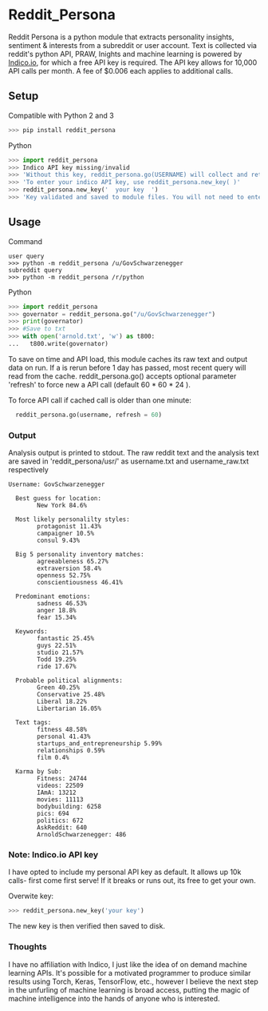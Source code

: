 # Reddit_Persona
Reddit Persona is a python module that extracts personality insights, sentiment &amp; interests from a subreddit or user account. Text is collected via reddit's python API, PRAW, Inights and machine learning is powered by [Indico.io](https://indico.io), for which a free API key is required. The API key allows for 10,000 API calls per month. A fee of $0.006 each applies to additional calls.

## Setup
Compatible with Python 2 and 3
```python
>>> pip install reddit_persona 
```




Python
```python
>>> import reddit_persona
>>> Indico API key missing/invalid
>>> 'Without this key, reddit_persona.go(USERNAME) will collect and return Redditor text only'
>>> 'To enter your indico API key, use reddit_persona.new_key( )'
>>> reddit_persona.new_key('  your key  ')
>>> 'Key validated and saved to module files. You will not need to enter it again.'
```

## Usage 

Command
```command
user query
>>> python -m reddit_persona /u/GovSchwarzenegger
subreddit query
>>> python -m reddit_persona /r/python
```


Python 
```python
>>> import reddit_persona
>>> governator = reddit_persona.go("/u/GovSchwarzenegger")
>>> print(governator)
>>> #Save to txt
>>> with open('arnold.txt', 'w') as t800:
...   t800.write(governator)
```


To save on time and API load, this module caches its raw text and output data on run. If a is rerun before 1 day has passed, most recent query will read from the cache.
reddit_persona.go() accepts optional parameter 'refresh' to force new a API call (default 60 * 60 * 24 ).

To force API call if cached call is older than one minute:
```python
  reddit_persona.go(username, refresh = 60)
```


### Output

Analysis output is printed to stdout. The raw reddit text and the analysis text are saved in 'reddit_persona/usr/' as username.txt and username_raw.txt respectively


```
Username: GovSchwarzenegger

  Best guess for location:
        New York 84.6%

  Most likely personalilty styles:
        protagonist 11.43%
        campaigner 10.5%
        consul 9.43%

  Big 5 personality inventory matches:
        agreeableness 65.27%
        extraversion 58.4%
        openness 52.75%
        conscientiousness 46.41%

  Predominant emotions:
        sadness 46.53%
        anger 18.8%
        fear 15.34%

  Keywords:
        fantastic 25.45%
        guys 22.51%
        studio 21.57%
        Todd 19.25%
        ride 17.67%

  Probable political alignments:
        Green 40.25%
        Conservative 25.48%
        Liberal 18.22%
        Libertarian 16.05%

  Text tags:
        fitness 48.58%
        personal 41.43%
        startups_and_entrepreneurship 5.99%
        relationships 0.59%
        film 0.4%
        
  Karma by Sub:
        Fitness: 24744
        videos: 22509
        IAmA: 13212
        movies: 11113
        bodybuilding: 6258
        pics: 694
        politics: 672
        AskReddit: 640
        ArnoldSchwarzenegger: 486
```
### Note: Indico.io API key
I have opted to include my personal API key as default. It allows up 10k calls- first come first serve!
If it breaks or runs out, its free to get your own.

Overwite key:
```python
>>> reddit_persona.new_key('your key')
```
The new key is then verified then saved to disk.


### Thoughts
I have no affiliation with Indico, I just like the idea of on demand machine learning APIs. 
It's possible for a motivated programmer to produce similar results using Torch, Keras, TensorFlow, etc., however I believe the next step in the unfurling of machine learning is broad access, putting the magic of machine intelligence into the hands of anyone who is interested. 
